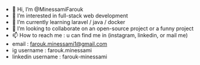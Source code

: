- 👋 Hi, I’m @MinessamiFarouk
- 👀 I’m interested in full-stack web development
- 🌱 I’m currently learning laravel / java / docker
- 💞️ I’m looking to collaborate on an open-source project or a funny project
- 📫 How to reach me : u can find me in (instagram, linkedin, or mail me)
- email : farouk.minessami1@gmail.com
- ig username : farouk.minessami
- linkedin username : farouk-minessami

<!---
MinessamiFarouk/MinessamiFarouk is a ✨ special ✨ repository because its `README.md` (this file) appears on your GitHub profile.
You can click the Preview link to take a look at your changes.
--->
